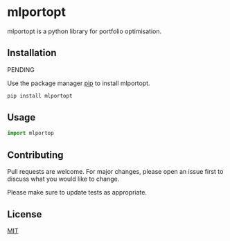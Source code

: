 # mlportopt

mlportopt is a python library for portfolio optimisation.

## Installation

PENDING

Use the package manager [pip](https://pip.pypa.io/en/stable/) to install mlportopt.

```bash
pip install mlportopt
```

## Usage

```python
import mlportop

```

## Contributing
Pull requests are welcome. For major changes, please open an issue first to discuss what you would like to change.

Please make sure to update tests as appropriate.

## License
[MIT](https://choosealicense.com/licenses/mit/)
